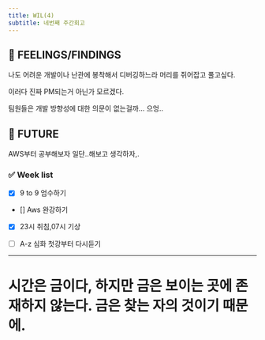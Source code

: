 ```yaml
---
title: WIL(4)
subtitle: 네번째 주간회고
---
```



## 📌 FEELINGS/FINDINGS

나도 어려운 개발이나 난관에 봉착해서 디버깅하느라 머리를 쥐어잡고 풀고싶다.

이러다 진짜 PM되는거 아닌가 모르겠다.

팀원들은 개발 방향성에 대한 의문이 없는걸까... 으엉..

## 📌 FUTURE

AWS부터 공부해보자 일단..해보고 생각하자,.

### ✅ Week list
- [x]   9 to 9 엄수하기

- []   Aws 완강하기

- [x]   23시 취침,07시 기상

- [ ]   A-z 심화 첫강부터 다시듣기

---

# 시간은 금이다, 하지만 금은 보이는 곳에 존재하지 않는다. 금은 찾는 자의 것이기 때문에.
